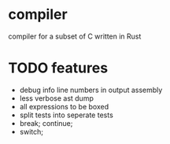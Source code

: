 # compiler
compiler for a subset of C written in Rust


# TODO features
- debug info line numbers in output assembly
- less verbose ast dump
- all expressions to be boxed
- split tests into seperate tests
- break; continue;
- switch;